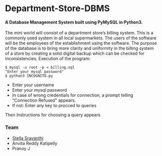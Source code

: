 # Department-Store-DBMS
#### A Database Management System built using PyMySQL in Python3.
The mini world will consist of a department store’s billing system. This is a commonly used system in all local supermarkets. The users of the software will be the employees of the establishment using the software. The purpose of the database is to bring more clarity and uniformity in the billing system of a store by creating a solid digital backup which can be checked for inconsistencies.
Execution of the program:
```$ Run docker start (container id)
$ mysql -u root -p < billing.sql
"Enter your mysql password"
$ python3 INCOGNITO.py
```

- Enter your username
- Enter your mysql password
- In case of wrong credentials for connection, a prompt telling "Connection Refused" appears.
- If not: Enter any key to procced to queries

Then  Instructions for choosing a query appears

### Team
* [Stella Sravanthi](https://szokla.com/sravanthi657)
* Anvita Reddy Katipelly
* Pranoy J
